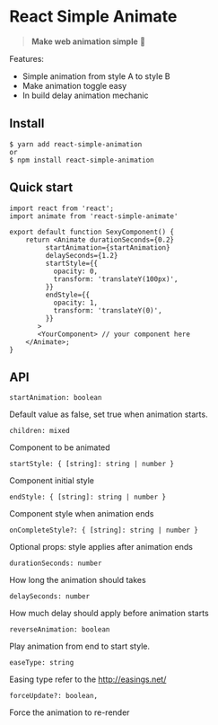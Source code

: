 # React Simple Animate

> **Make web animation simple** :clap:

Features:

 - Simple animation from style A to style B
 - Make animation toggle easy
 - In build delay animation mechanic

## Install

    $ yarn add react-simple-animation
    or
    $ npm install react-simple-animation

## Quick start

    import react from 'react';
    import animate from 'react-simple-animate'
    
    export default function SexyComponent() {
	    return <Animate durationSeconds={0.2}
             startAnimation={startAnimation}
             delaySeconds={1.2}
             startStyle={{
               opacity: 0,
               transform: 'translateY(100px)',
             }}
             endStyle={{
               opacity: 1,
               transform: 'translateY(0)',
             }}
           >
           <YourComponent> // your component here
        </Animate>;
    }

## API

    startAnimation: boolean
Default value as false, set true when animation starts.
   
    children: mixed
Component to be animated

    startStyle: { [string]: string | number }
Component initial style

    endStyle: { [string]: string | number }
Component style when animation ends

    onCompleteStyle?: { [string]: string | number }
Optional props: style applies after animation ends

    durationSeconds: number
How long the animation should takes

    delaySeconds: number
How much delay should apply before animation starts

    reverseAnimation: boolean
Play animation from end to start style.

    easeType: string
Easing type refer to the http://easings.net/
    
    forceUpdate?: boolean,
Force the animation to re-render
    